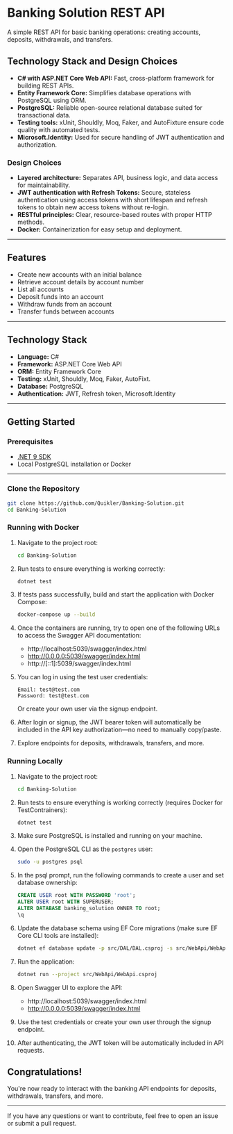 # Banking Solution REST API

A simple REST API for basic banking operations: creating accounts, deposits, withdrawals, and transfers.

## Technology Stack and Design Choices

- **C# with ASP.NET Core Web API:** Fast, cross-platform framework for building REST APIs.
- **Entity Framework Core:** Simplifies database operations with PostgreSQL using ORM.
- **PostgreSQL:** Reliable open-source relational database suited for transactional data.
- **Testing tools:** xUnit, Shouldly, Moq, Faker, and AutoFixture ensure code quality with automated tests.
- **Microsoft.Identity:** Used for secure handling of JWT authentication and authorization.

### Design Choices

- **Layered architecture:** Separates API, business logic, and data access for maintainability.
- **JWT authentication with Refresh Tokens:** Secure, stateless authentication using access tokens with short lifespan and refresh tokens to obtain new access tokens without re-login.
- **RESTful principles:** Clear, resource-based routes with proper HTTP methods.
- **Docker:** Containerization for easy setup and deployment.

---

## Features

- Create new accounts with an initial balance
- Retrieve account details by account number
- List all accounts
- Deposit funds into an account
- Withdraw funds from an account
- Transfer funds between accounts

---

## Technology Stack

- **Language:** C#
- **Framework:** ASP.NET Core Web API
- **ORM:** Entity Framework Core
- **Testing:** xUnit, Shouldly, Moq, Faker, AutoFixt.
- **Database:** PostgreSQL
- **Authentication:** JWT, Refresh token, Microsoft.Identity

---

## Getting Started

### Prerequisites

- [.NET 9 SDK](https://dotnet.microsoft.com/en-us/download)
- Local PostgreSQL installation or Docker

---

### Clone the Repository

```bash
git clone https://github.com/Quikler/Banking-Solution.git
cd Banking-Solution
```

### Running with Docker

1. Navigate to the project root:

    ```bash
    cd Banking-Solution
    ```

2. Run tests to ensure everything is working correctly:

    ```bash
    dotnet test
    ```

3. If tests pass successfully, build and start the application with Docker Compose:

    ```bash
    docker-compose up --build
    ```

4. Once the containers are running, try to open one of the following URLs to access the Swagger API documentation:

    - http://localhost:5039/swagger/index.html
    - http://0.0.0.0:5039/swagger/index.html
    - http://[::1]:5039/swagger/index.html

5. You can log in using the test user credentials:

    ```
    Email: test@test.com
    Password: test@test.com
    ```

    Or create your own user via the signup endpoint.

6. After login or signup, the JWT bearer token will automatically be included in the API key authorization—no need to manually copy/paste.

7. Explore endpoints for deposits, withdrawals, transfers, and more.

### Running Locally

1. Navigate to the project root:

    ```bash
    cd Banking-Solution
    ```

2. Run tests to ensure everything is working correctly (requires Docker for TestContrainers):

    ```bash
    dotnet test
    ```

3. Make sure PostgreSQL is installed and running on your machine.

4. Open the PostgreSQL CLI as the `postgres` user:

    ```bash
    sudo -u postgres psql
    ```

5. In the psql prompt, run the following commands to create a user and set database ownership:

    ```sql
    CREATE USER root WITH PASSWORD 'root';
    ALTER USER root WITH SUPERUSER;
    ALTER DATABASE banking_solution OWNER TO root;
    \q
    ```

6. Update the database schema using EF Core migrations (make sure EF Core CLI tools are installed):

    ```bash
    dotnet ef database update -p src/DAL/DAL.csproj -s src/WebApi/WebApi.csproj
    ```

7. Run the application:

    ```bash
    dotnet run --project src/WebApi/WebApi.csproj
    ```

8. Open Swagger UI to explore the API:

    - http://localhost:5039/swagger/index.html
    - http://0.0.0.0:5039/swagger/index.html

9. Use the test credentials or create your own user through the signup endpoint.

10. After authenticating, the JWT token will be automatically included in API requests.

## Congratulations!

You're now ready to interact with the banking API endpoints for deposits, withdrawals, transfers, and more.

---

If you have any questions or want to contribute, feel free to open an issue or submit a pull request.
